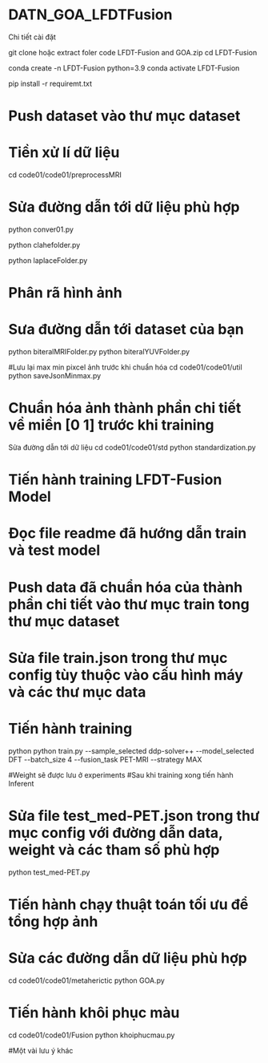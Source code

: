 # DATN_GOA_LFDTFusion

Chi tiết cài đặt

git clone hoặc extract foler code LFDT-Fusion and GOA.zip
cd LFDT-Fusion

conda create -n LFDT-Fusion python=3.9
conda activate LFDT-Fusion

pip install -r requiremt.txt

# Push dataset vào thư mục dataset

# Tiền xử lí dữ liệu
cd code01/code01/preprocessMRI
# Sửa đường dẫn tới dữ liệu phù hợp
python conver01.py

python clahefolder.py

python laplaceFolder.py

# Phân rã hình ảnh
# Sưa đường dẫn tới dataset của bạn
python biteralMRIFolder.py
python biteralYUVFolder.py

#Lưu lại max min pixcel ảnh trước khi chuẩn hóa
cd code01/code01/util
python saveJsonMinmax.py

# Chuẩn hóa ảnh thành phần chi tiết về miền [0 1] trước khi training
Sửa đường dẫn tới dữ liệu
cd code01/code01/std
python standardization.py

# Tiến hành training LFDT-Fusion Model
# Đọc file readme đã hướng dẫn train và test model
# Push data đã chuẩn hóa của thành phần chi tiết vào thư mục train tong thư mục dataset

# Sửa file train.json trong thư mục config tùy thuộc vào cấu hình máy và các thư mục data
# Tiến hành training

python python train.py --sample_selected ddp-solver++ --model_selected DFT --batch_size 4 --fusion_task PET-MRI --strategy MAX

#Weight sẽ được lưu ở experiments
#Sau khi training xong tiến hành Inferent
# Sửa file test_med-PET.json trong thư mục config với đường dẫn data, weight và các tham số phù hợp
python test_med-PET.py

# Tiến hành chạy thuật toán tối ưu để tổng hợp ảnh
# Sửa các đường dẫn dữ liệu phù hợp
cd code01/code01/metaherictic
python GOA.py

# Tiến hành khôi phục màu
cd code01/code01/Fusion
python khoiphucmau.py


#Một vài lưu ý khác
